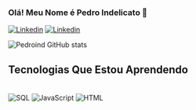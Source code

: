 ### Olá! Meu Nome é Pedro Indelicato 👋

[![Linkedin](https://img.shields.io/badge/Instagram-E4405F?style=for-the-badge&logo=instagram&logoColor=white)](https://www.instagram.com/predoind19/)
[![Linkedin](https://img.shields.io/badge/LinkedIn-0077B5?style=for-the-badge&logo=linkedin&logoColor=white)](https://www.linkedin.com/in/pedroindelicato/)

![Pedroind GitHub stats](https://github-readme-stats.vercel.app/api?username=Pedroind&show_icons=true&theme=radical)

## Tecnologias Que Estou Aprendendo
<div style="display: inline_block"><br/>
<img align="center" alt="SQL" src="https://img.shields.io/badge/SQLite-07405E?style=for-the-badge&logo=sqlite&logoColor=white" />
<img align="center" alt="JavaScript" src="https://img.shields.io/badge/JavaScript-323330?style=for-the-badge&logo=javascript&logoColor=F7DF1E" />
<img align="center" alt="HTML" src="https://img.shields.io/badge/HTML5-E34F26?style=for-the-badge&logo=html5&logoColor=white" />
<img align="center" alt="Python" src="https://img.shields.io/badge/Python-3776AB?style=for-the-badge&logo=python&logoColor=white
